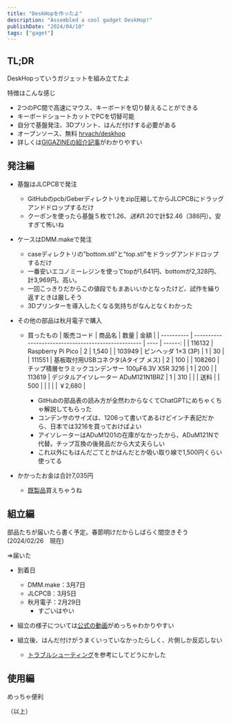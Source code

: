 ```yaml
---
title: "DeskHopを作ったよ"
description: "Assembled a cool gadget DeskHop!"
publishDate: "2024/04/10"
tags: ["gaget"]
---
```


## TL;DR

DeskHopっていうガジェットを組み立てたよ

特徴はこんな感じ

- 2つのPC間で高速にマウス、キーボードを切り替えることができる
- キーボードショートカットでPCを切替可能
- 自分で基盤発注、3Dプリント、はんだ付けする必要がある
- オープンソース、無料 [hrvach/deskhop](https://github.com/hrvach/deskhop)
- 詳しくは[GIGAZINEの紹介記事](https://gigazine.net/news/20231228-deskhop-fast-desktop-switching-device/)がわかりやすい

## 発注編

- 基盤はJLCPCBで発注
  - GitHubのpcb/Geberディレクトリをzip圧縮してからJLCPCBにドラッグアンドドロップするだけ
  - クーポンを使ったら基盤５枚で$1.26、送料$1.20で計$2.46（386円）。安すぎて怖いね
- ケースはDMM.makeで発注
  - caseディレクトリの"bottom.stl"と"top.stl"をドラッグアンドドロップするだけ
  - 一番安いエコノミーレジンを使ってtopが1,641円、bottomが2,328円、計3,969円。高い。
  - 一回こっきりだからこの値段でもまあいいかとなったけど、試作を繰り返すときは厳しそう
  - 3Dプリンターを導入したくなる気持ちがなんとなくわかった
- その他の部品は秋月電子で購入

  - 買ったもの
    | 販売コード | 商品名 | 数量 | 金額 |
    | ---------- | --------------------------------------------------- | ---- | ------: |
    | 116132 | Raspberry Pi Pico | 2 | 1,540 |
    | 103949 | ピンヘッダ 1×3 (3P) | 1 | 30 |
    | 111551 | 基板取付用USBコネクタ(Aタイプ メス) | 2 | 100 |
    | 108260 | チップ積層セラミックコンデンサー 100μF6.3V X5R 3216 | 1 | 200 |
    | 113619 | デジタルアイソレーター ADuM121N1BRZ | 1 | 310 |
    | | 送料 | | 500 |
    | | | | ￥2,680 |

    - GitHubの部品表の読み方が全然わからなくてChatGPTにめちゃくちゃ解説してもらった
    - コンデンサのサイズは、1206って書いてあるけどインチ表記だから、日本では3216を買っておけばよい
    - アイソレーターはADuM1201の在庫がなかったから、ADuM121Nで代替。チップ互換の後発品だから大丈夫らしい
    - これ以外にもはんだごてとかはんだとか吸い取り線で1,500円くらい使ってる

- かかったお金は合計7,035円
  - [既製品](https://www.amazon.co.jp/gp/product/B0843QRVFH)買えちゃうね

## 組立編

部品たちが届いたら書く予定。春節明けだからしばらく間空きそう(2024/02/26　現在)

=>届いた

- 到着日

  - DMM.make：3月7日
  - JLCPCB：3月5日
  - 秋月電子：2月29日
    - すごいはやい

- 組立の様子については[公式の動画](https://youtu.be/LxI9NYi_oOU?si=WDkTngW0QAXnylxE)がめっちゃわかりやすい
- 組立後、はんだ付けがうまくいっていなかったらしく、片側しか反応しない
  - [トラブルシューティング](https://github.com/hrvach/deskhop/wiki/Troubleshooting)を参考にしてどうにかした

## 使用編

めっちゃ便利

（以上）
